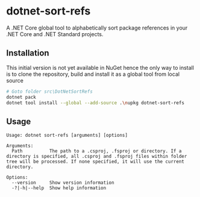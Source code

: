 # dotnet-sort-refs
A .NET Core global tool to alphabetically sort package references in your .NET Core and .NET Standard projects.

## Installation
This initial version is not yet available in NuGet hence the only way to install is to clone the repository, build and install it as a global tool from local source

```bash
# Goto folder src\DotNetSortRefs
dotnet pack
dotnet tool install --global --add-source .\nupkg dotnet-sort-refs
```

## Usage
```text
Usage: dotnet sort-refs [arguments] [options]

Arguments:
  Path          The path to a .csproj, .fsproj or directory. If a directory is specified, all .csproj and .fsproj files within folder tree will be processed. If none specified, it will use the current directory.

Options:
  --version     Show version information
  -?|-h|--help  Show help information
```